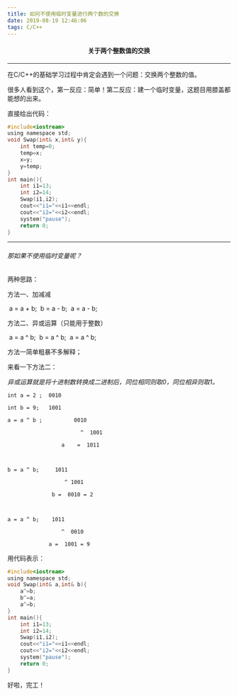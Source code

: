 ```yaml
---
title: 如何不使用临时变量进行两个数的交换
date: 2019-08-19 12:46:06
tags: C/C++
---
```


#### <center>关于两个整数值的交换</center>

---

在C/C++的基础学习过程中肯定会遇到一个问题：交换两个整数的值。

很多人看到这个，第一反应：简单！第二反应：建一个临时变量，这题目用膝盖都能想的出来。

直接给出代码：

```c
#include<iostream>
using namespace std;
void Swap(int& x,int& y){
    int temp=0;
    temp=x;
    x=y;
    y=temp;
}
int main(){
    int i1=13;
    int i2=14;
    Swap(i1,i2);
    cout<<"i1="<<i1<<endl;
    cout<<"i2="<<i2<<endl;
    system("pause");
    return 0;
}
```

---

###### 那如果不使用临时变量呢？

两种思路：

   方法一、加减减

​           a = a + b;
​           b = a - b;
​           a = a - b;

   方法二、异或运算（只能用于整数）

​          a = a ^ b;
​          b = a ^ b;
​          a = a ^ b;

方法一简单粗暴不多解释；

来看一下方法二：

*异或运算就是将十进制数转换成二进制后，同位相同则取0，同位相异则取1。*

```
int a = 2 ;  0010

int b = 9;   1001

a = a ^ b ;          0010

                       ^  1001

                 a    =  1011



b = a ^ b;     1011

                  ^ 1001

              b =  0010 = 2

 

a = a ^ b;    1011

                 ^  0010

             a =  1001 = 9
```

用代码表示：

```c
#include<iostream>
using namespace std;
void Swap(int& a,int& b){
    a^=b;
    b^=a;
    a^=b;
}
int main(){
    int i1=13;
    int i2=14;
    Swap(i1,i2);
    cout<<"i1="<<i1<<endl;
    cout<<"i2="<<i2<<endl;
    system("pause");
    return 0;
}
```

好啦，完工！